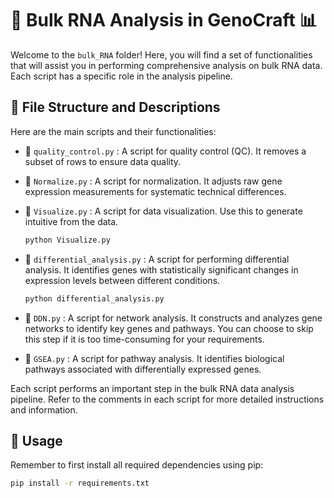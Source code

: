 # 🧬 Bulk RNA Analysis in GenoCraft 📊

Welcome to the `bulk_RNA` folder! Here, you will find a set of functionalities that will assist you in performing comprehensive analysis on bulk RNA data. Each script has a specific role in the analysis pipeline.

## 📁 File Structure and Descriptions

Here are the main scripts and their functionalities:

- 📄 `quality_control.py` : A script for quality control (QC). It removes a subset of rows to ensure data quality.

- 📄 `Normalize.py` : A script for normalization. It adjusts raw gene expression measurements for systematic technical differences.

- 📄 `Visualize.py` : A script for data visualization. Use this to generate intuitive from the data.

    ```bash
    python Visualize.py
    ```

- 📄 `differential_analysis.py` : A script for performing differential analysis. It identifies genes with statistically significant changes in expression levels between different conditions.

    ```bash
    python differential_analysis.py
    ```

- 📄 `DDN.py` : A script for network analysis. It constructs and analyzes gene networks to identify key genes and pathways. You can choose to skip this step if it is too time-consuming for your requirements.

- 📄 `GSEA.py` : A script for pathway analysis. It identifies biological pathways associated with differentially expressed genes.

Each script performs an important step in the bulk RNA data analysis pipeline. Refer to the comments in each script for more detailed instructions and information.

## 🚀 Usage

Remember to first install all required dependencies using pip:

```bash
pip install -r requirements.txt
